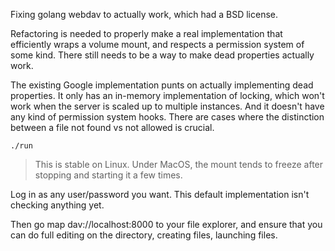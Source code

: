 Fixing golang webdav to actually work, which had a BSD license.

Refactoring is needed to properly make a real implementation that efficiently wraps a volume mount, and respects a permission system of some kind.  There still needs to be a way to make dead properties actually work.

The existing Google implementation punts on actually implementing dead properties.  It only has an in-memory implementation of locking, which won't work when the server is scaled up to multiple instances.  And it doesn't have any kind of permission system hooks.  There are cases where the distinction between a file not found vs not allowed is crucial.

```
./run
```

> This is stable on Linux.  Under MacOS, the mount tends to freeze after stopping and starting it a few times.

Log in as any user/password you want.  This default implementation isn't checking anything yet.

Then go map dav://localhost:8000  to your file explorer, and ensure that you can do full editing on the directory, creating files, launching files.
